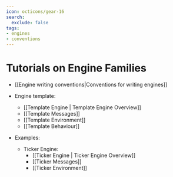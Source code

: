 ```yaml
---
icon: octicons/gear-16
search:
  exclude: false
tags:
- engines
- conventions
---
```


# Tutorials on Engine Families

- [[Engine writing conventions|Conventions for writing engines]]

- Engine template:
  - [[Template Engine | Template Engine Overview]]
  - [[Template Messages]]
  - [[Template Environment]]
  - [[Template Behaviour]]

- Examples:
  - Ticker Engine:
    - [[Ticker Engine | Ticker Engine Overview]]
    - [[Ticker Messages]]
    - [[Ticker Environment]]

